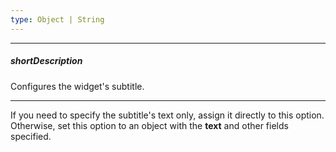 ```yaml
---
type: Object | String
---
```

---
##### shortDescription
Configures the widget's subtitle.

---
If you need to specify the subtitle's text only, assign it directly to this option. Otherwise, set this option to an object with the **text** and other fields specified.